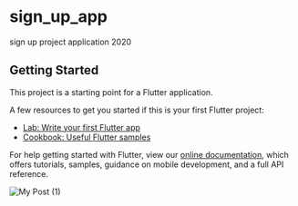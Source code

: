 # sign_up_app

sign up project application 2020

## Getting Started

This project is a starting point for a Flutter application.

A few resources to get you started if this is your first Flutter project:

- [Lab: Write your first Flutter app](https://flutter.dev/docs/get-started/codelab)
- [Cookbook: Useful Flutter samples](https://flutter.dev/docs/cookbook)

For help getting started with Flutter, view our
[online documentation](https://flutter.dev/docs), which offers tutorials,
samples, guidance on mobile development, and a full API reference.

![My Post (1)](https://user-images.githubusercontent.com/52786475/108314227-923c4080-71df-11eb-8cd6-54226b2aedc9.png)
